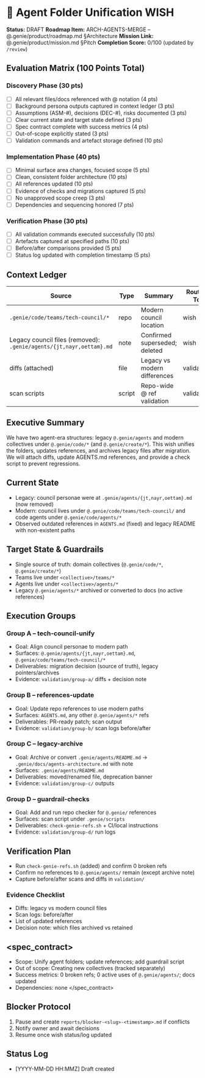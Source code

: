# 🧞 Agent Folder Unification WISH
**Status:** DRAFT
**Roadmap Item:** ARCH-AGENTS-MERGE – @.genie/product/roadmap.md §Architecture
**Mission Link:** @.genie/product/mission.md §Pitch
**Completion Score:** 0/100 (updated by `/review`)

## Evaluation Matrix (100 Points Total)

### Discovery Phase (30 pts)
- [ ] All relevant files/docs referenced with @ notation (4 pts)
- [ ] Background persona outputs captured in context ledger (3 pts)
- [ ] Assumptions (ASM-#), decisions (DEC-#), risks documented (3 pts)
- [ ] Clear current state and target state defined (3 pts)
- [ ] Spec contract complete with success metrics (4 pts)
- [ ] Out-of-scope explicitly stated (3 pts)
- [ ] Validation commands and artefact storage defined (10 pts)

### Implementation Phase (40 pts)
- [ ] Minimal surface area changes, focused scope (5 pts)
- [ ] Clean, consistent folder architecture (10 pts)
- [ ] All references updated (10 pts)
- [ ] Evidence of checks and migrations captured (5 pts)
- [ ] No unapproved scope creep (3 pts)
- [ ] Dependencies and sequencing honored (7 pts)

### Verification Phase (30 pts)
- [ ] All validation commands executed successfully (10 pts)
- [ ] Artefacts captured at specified paths (10 pts)
- [ ] Before/after comparisons provided (5 pts)
- [ ] Status log updated with completion timestamp (5 pts)

## Context Ledger
| Source | Type | Summary | Routed To |
| --- | --- | --- | --- |
| `.genie/code/teams/tech-council/*` | repo | Modern council location | wish |
| Legacy council files (removed): `.genie/agents/{jt,nayr,oettam}.md` | note | Confirmed superseded; deleted | wish |
| diffs (attached) | file | Legacy vs modern differences | validation |
| scan scripts | script | Repo-wide @ ref validation | validation |

## Executive Summary
We have two agent-era structures: legacy `@.genie/agents` and modern collectives under `@.genie/code/*` (and `@.genie/create/*`). This wish unifies the folders, updates references, and archives legacy files after migration. We will attach diffs, update AGENTS.md references, and provide a check script to prevent regressions.

## Current State
- Legacy: council personae were at `.genie/agents/{jt,nayr,oettam}.md` (now removed)
- Modern: council lives under `@.genie/code/teams/tech-council/` and code agents under `@.genie/code/agents/*`
- Observed outdated references in `AGENTS.md` (fixed) and legacy README with non-existent paths

## Target State & Guardrails
- Single source of truth: domain collectives (`@.genie/code/*`, `@.genie/create/*`)
- Teams live under `<collective>/teams/*`
- Agents live under `<collective>/agents/*`
- Legacy `@.genie/agents/*` archived or converted to docs (no active references)

## Execution Groups
### Group A – tech-council-unify
- Goal: Align council personae to modern path
- Surfaces: `@.genie/agents/{jt,nayr,oettam}.md`, `@.genie/code/teams/tech-council/*`
- Deliverables: migration decision (source of truth), legacy pointers/archives
- Evidence: `validation/group-a/` diffs + decision note

### Group B – references-update
- Goal: Update repo references to use modern paths
- Surfaces: `AGENTS.md`, any other `@.genie/agents/*` refs
- Deliverables: PR-ready patch; scan output
- Evidence: `validation/group-b/` scan logs before/after

### Group C – legacy-archive
- Goal: Archive or convert `.genie/agents/README.md` → `.genie/docs/agents-architecture.md` with note
- Surfaces: `.genie/agents/README.md`
- Deliverables: moved/renamed file, deprecation banner
- Evidence: `validation/group-c/` outputs

### Group D – guardrail-checks
- Goal: Add and run repo checker for `@.genie/` references
- Surfaces: scan script under `.genie/scripts`
- Deliverables: `check-genie-refs.sh` + CI/local instructions
- Evidence: `validation/group-d/` run logs

## Verification Plan
- Run `check-genie-refs.sh` (added) and confirm 0 broken refs
- Confirm no references to `@.genie/agents/` remain (except archive note)
- Capture before/after scans and diffs in `validation/`

### Evidence Checklist
- Diffs: legacy vs modern council files
- Scan logs: before/after
- List of updated references
- Decision note: which files archived vs retained

## <spec_contract>
- Scope: Unify agent folders; update references; add guardrail script
- Out of scope: Creating new collectives (tracked separately)
- Success metrics: 0 broken refs; 0 active uses of `@.genie/agents/`; docs updated
- Dependencies: none
</spec_contract>

## Blocker Protocol
1. Pause and create `reports/blocker-<slug>-<timestamp>.md` if conflicts
2. Notify owner and await decisions
3. Resume once wish status/log updated

## Status Log
- [YYYY-MM-DD HH:MMZ] Draft created
